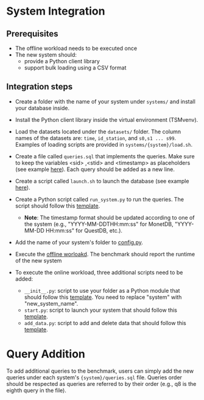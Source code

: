 # System Integration

## Prerequisites
- The offline workload needs to be executed once
- The new system should:
    - provide a Python client library
    - support bulk loading using a CSV format
  

## Integration steps

- Create a folder with the name of your system under `systems/` and install your database inside.
- Install the Python client library inside the virtual environment (TSMvenv).
- Load the datasets located under the `datasets/` folder. The column names of the datasets are: `time`, `id_station`, and `s0,s1 ... s99`.
 Examples of loading scripts are provided in `systems/{system}/load.sh`. 
  

- Create a file called `queries.sql` that implements the queries. Make sure to keep the variables \<sid\> ,\<stid\> and \<timestamp\> as placeholders (see example [here](https://github.com/eXascaleInfolab/TSM-Bench/tree/main/systems/monetdb/queries.sql)). Each query should be added as a new line.
- Create a script called `launch.sh` to launch the database (see example [here](https://github.com/eXascaleInfolab/TSM-Bench/tree/main/systems/influx/launch.sh)).
- Create a Python script called  `run_system.py` to run the queries. The script should follow this [template](https://github.com/eXascaleInfolab/TSM-Bench/tree/main/systems/run_system_template.py).
    - **Note**: The timestamp format should be updated according to one of the system (e.g., "YYYY-MM-DDTHH:mm:ss" for MonetDB, "YYYY-MM-DD HH:mm:ss" for QuestDB, etc.).
- Add the name of your system's folder to [config.py](https://github.com/eXascaleInfolab/TSM-Bench/tree/main/systems/config.py).
- Execute the [offline worloakd](https://github.com/eXascaleInfolab/TSM-Bench/blob/main/README.md#experiments). The benchmark should report the runtime of the new system
- To execute the online workload,  three additional scripts need to be added:
    - `__init__.py`: script to use your folder as a Python module that should follow this [template](https://github.com/eXascaleInfolab/TSM-Bench/blob/main/systems/integration/__init__template.py). You need to replace "system" with "new\_system\_name".
    - `start.py`: script to launch your system that should follow this [template](https://github.com/eXascaleInfolab/TSM-Bench/tree/main/systems/integration/start_template.py).
    - `add_data.py`: script to add and delete data that should follow this [template](https://github.com/eXascaleInfolab/TSM-Bench/blob/main/systems/integration/add_tempalte.py).


# Query Addition

To add additional queries to the benchmark, users can simply add the new queries under each system's `{system}/queries.sql` file. Queries order should be respected as queries are referred to by their order (e.g., q8 is the eighth query in the file).
